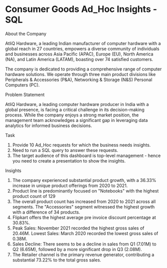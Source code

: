 # Consumer Goods Ad_Hoc Insights - SQL

About the Company

AtliQ Hardware, a leading Indian manufacturer of computer hardware with a global reach in 27 countries, empowers a diverse community of individuals and businesses across Asia Pacific (APAC), Europe (EU), North America (NA), and Latin America (LATAM), boasting over 74 satisfied customers.

The company is dedicated to providing a comprehensive range of computer hardware solutions. We operate through three main product divisions like Peripherals & Accessories (P&A), Networking & Storage (N&S) Personal Computers (PC).

Problem Statement

AtliQ Hardware, a leading computer hardware producer in India with a global presence, is facing a critical challenge in its decision-making process. While the company enjoys a strong market position, the management team acknowledges a significant gap in leveraging data analytics for informed business decisions.

Task

1. Provide 10 Ad_Hoc requests for which the business needs insights.
2. Need to run a SQL query to answer these requests. 
3. The target audience of this dashboard is top-level management - hence you need to create a presentation to show the insights.

Insights

1. The company experienced substantial product growth, with a 36.33% increase in unique product offerings from 2020 to 2021.
2. Product line is predominantly focused on "Notebooks" with the highest product count of 129
3. The overall product count has increased from 2020 to 2021 across all segments. The "Accessories" segment witnessed the highest growth with a difference of 34 products.
4. Flipkart offers the highest average pre invoice discount percentage at 30.83%.
5. Peak Sales: November 2021 recorded the highest gross sales of 20.46M. Lowest Sales: March 2020 recorded the lowest gross sales of 0.38M.
6. Sales Decline:  There seems to be a decline in sales from Q1 (7.01M) to Q2 (6.65M), followed by a more significant drop in Q3 (2.08M).
7. The Retailer channel is the primary revenue generator, contributing a substantial 73.22% to the total gross sales.
